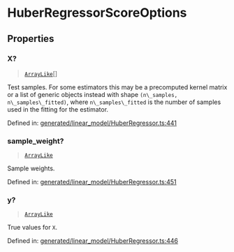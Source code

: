 # HuberRegressorScoreOptions

## Properties

### X?

> [`ArrayLike`](../types/ArrayLike.md)[]

Test samples. For some estimators this may be a precomputed kernel matrix or a list of generic objects instead with shape `(n\_samples, n\_samples\_fitted)`, where `n\_samples\_fitted` is the number of samples used in the fitting for the estimator.

Defined in:  [generated/linear\_model/HuberRegressor.ts:441](https://github.com/transitive-bullshit/scikit-learn-ts/blob/122b3c0/packages/sklearn/src/generated/linear_model/HuberRegressor.ts#L441)

### sample\_weight?

> [`ArrayLike`](../types/ArrayLike.md)

Sample weights.

Defined in:  [generated/linear\_model/HuberRegressor.ts:451](https://github.com/transitive-bullshit/scikit-learn-ts/blob/122b3c0/packages/sklearn/src/generated/linear_model/HuberRegressor.ts#L451)

### y?

> [`ArrayLike`](../types/ArrayLike.md)

True values for `X`.

Defined in:  [generated/linear\_model/HuberRegressor.ts:446](https://github.com/transitive-bullshit/scikit-learn-ts/blob/122b3c0/packages/sklearn/src/generated/linear_model/HuberRegressor.ts#L446)
